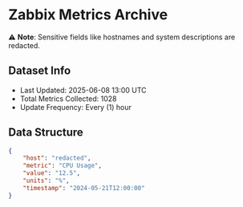 # Zabbix Metrics Archive

⚠️ **Note**: Sensitive fields like hostnames and system descriptions are redacted.

## Dataset Info
- Last Updated: 2025-06-08 13:00 UTC
- Total Metrics Collected: 1028
- Update Frequency: Every (1) hour

## Data Structure
```json
{
    "host": "redacted",
    "metric": "CPU Usage",
    "value": "12.5",
    "units": "%",
    "timestamp": "2024-05-21T12:00:00"
}
```
